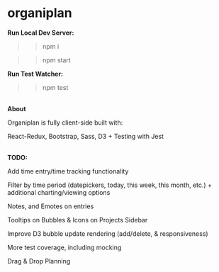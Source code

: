 # organiplan

<b>Run Local Dev Server:</b>

>> npm i

>> npm start


<b>Run Test Watcher:</b>

>> npm test

<br />
<b>About</b>

Organiplan is fully client-side built with:

React-Redux, Bootstrap, Sass, D3
+
Testing with Jest

<br />
<b>TODO:</b>

Add time entry/time tracking functionality

Filter by time period (datepickers, today, this week, this month, etc.) + additional charting/viewing options

Notes, and Emotes on entries

Tooltips on Bubbles & Icons on Projects Sidebar

Improve D3 bubble update rendering (add/delete, & responsiveness)

More test coverage, including mocking

Drag & Drop Planning

